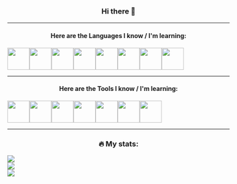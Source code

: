 <!--
**mrtrevisan/mrtrevisan** is a ✨ _special_ ✨ repository because its `README.md` (this file) appears on your GitHub profile.

Here are some ideas to get you started:

- 🔭 I’m currently working on ...
- 🌱 I’m currently learning ...
- 👯 I’m looking to collaborate on ...
- 🤔 I’m looking for help with ...
- 💬 Ask me about ...
- 📫 How to reach me: ...
- 😄 Pronouns: ...
- ⚡ Fun fact: ...
-->

<head>
  <link rel="stylesheet" href="https://cdn.jsdelivr.net/gh/devicons/devicon@v2.15.1/devicon.min.css">
</head>

<div align="center">
  <h3>Hi there 👋</h3>
  <hr/>
  
  <h4>Here are the Languages I know / I'm learning: </h4>
  
  <div style="display: flex; flex-direction: row">
    <img src="https://cdn.jsdelivr.net/gh/devicons/devicon/icons/c/c-original.svg" height=50 width=50/>          
    <img src="https://cdn.jsdelivr.net/gh/devicons/devicon/icons/cplusplus/cplusplus-original.svg" height=50 width=50/>
    <img src="https://cdn.jsdelivr.net/gh/devicons/devicon/icons/python/python-original.svg" height=50 width=50/>
    <img src="https://cdn.jsdelivr.net/gh/devicons/devicon/icons/java/java-original.svg" height=50 width=50/>
    <img src="https://cdn.jsdelivr.net/gh/devicons/devicon/icons/javascript/javascript-original.svg" height=50 width=50 />  
    <img src="https://cdn.jsdelivr.net/gh/devicons/devicon/icons/typescript/typescript-original.svg" height=50 width=50/>
    <img src="https://cdn.jsdelivr.net/gh/devicons/devicon/icons/csharp/csharp-original.svg" height=50 width=50 />
    <img src="https://cdn.jsdelivr.net/gh/devicons/devicon/icons/bash/bash-original.svg" height=50 width=50/>
  </div>
  
  <hr/>
  
  <h4>Here are the Tools I know / I'm learning: </h4> 
  
  <div style="display: flex; flex-direction: row;">
    <img src="https://cdn.jsdelivr.net/gh/devicons/devicon/icons/git/git-original.svg" height=50 width=50/>
    <img src="https://cdn.jsdelivr.net/gh/devicons/devicon/icons/docker/docker-original.svg" height=50 width=50/>
    <img src="https://cdn.jsdelivr.net/gh/devicons/devicon/icons/kubernetes/kubernetes-plain.svg" height=50 width=50/>
    <img src="https://cdn.jsdelivr.net/gh/devicons/devicon/icons/vagrant/vagrant-original.svg" height=50 width=50/>
    <img src="https://cdn.jsdelivr.net/gh/devicons/devicon/icons/nodejs/nodejs-original.svg" height=50 width=50/>
    <img src="https://cdn.jsdelivr.net/gh/devicons/devicon/icons/postgresql/postgresql-original-wordmark.svg" height=50 width=50/>
    <img src="https://cdn.jsdelivr.net/gh/devicons/devicon/icons/vscode/vscode-original.svg" height=50 width=50/>
  </div>
  
  <hr/>
</div>

<div align="center">
  <h3> 🔥 My stats: </h3>
  <div>
    <img src="https://github-readme-stats.vercel.app/api?username=mrtrevisan&show_icons=true&theme=transparent&rank_icon=github" style="display:block; margin: 0 auto;" />
  </div>
  <div>
    <img src="https://github-readme-streak-stats.herokuapp.com?user=mrtrevisan&theme=transparent&mode=weekly" style="display:block; margin: 0 auto;" />
  </div>
  <div>
    <img src="https://github-readme-stats.vercel.app/api/top-langs/?username=anuraghazra&layout=compact&theme=transparent" style="display:block; margin: 0 auto;" />
  </div>
</div>
